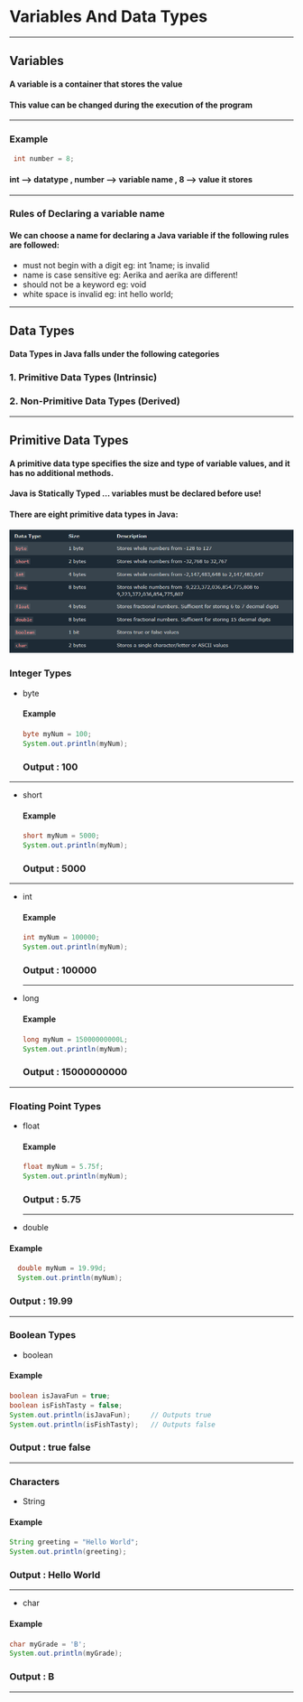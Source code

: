 # Variables And Data Types
---
## Variables 

#### A variable is a container that stores the value
#### This value can be changed during the execution of the program
---
### Example
```java
 int number = 8;
```
#### int --> datatype  ,  number --> variable name  ,  8 --> value it stores
---
### Rules of Declaring a variable name
#### We can choose a name for declaring a Java variable if the following rules are followed:
- must not begin with a digit
  eg: int 1name; is invalid
- name is case sensitive
  eg: Aerika and aerika are different!
- should not be a keyword
  eg: void
- white space is invalid
  eg: int hello world;
---
## Data Types
#### Data Types in Java falls under the following categories
### 1. Primitive Data Types (Intrinsic)
### 2. Non-Primitive Data Types (Derived) 
---
## Primitive Data Types
#### A primitive data type specifies the size and type of variable values, and it has no additional methods.
#### Java is Statically Typed ... variables must be declared before use!
#### There are eight primitive data types in Java:

![alt text](datatype.PNG)

### Integer Types

- byte
  #### Example
  ```java
  byte myNum = 100;
  System.out.println(myNum);
  ```
  ### Output : 100
---
- short
  #### Example
  ```java
  short myNum = 5000;
  System.out.println(myNum);
  ```
  ### Output : 5000
 ---
- int
  #### Example
  ```java
  int myNum = 100000;
  System.out.println(myNum);
  ```
  ### Output : 100000
  ---
- long
  #### Example
  ```java
  long myNum = 15000000000L;
  System.out.println(myNum);
  ```
  ### Output : 15000000000
---
### Floating Point Types
- float
  #### Example
  ```java
  float myNum = 5.75f;
  System.out.println(myNum);
  ```
  ### Output : 5.75
  ---
- double
#### Example
```java
  double myNum = 19.99d;
  System.out.println(myNum);
```
### Output : 19.99
---
### Boolean Types
- boolean
#### Example
```java
boolean isJavaFun = true;
boolean isFishTasty = false;
System.out.println(isJavaFun);     // Outputs true
System.out.println(isFishTasty);   // Outputs false
```
### Output : true      false
---  
### Characters
- String
#### Example
```java
String greeting = "Hello World";
System.out.println(greeting);
```
### Output : Hello World
---
- char
#### Example
```java
char myGrade = 'B';
System.out.println(myGrade);
```
### Output : B 
---
